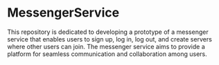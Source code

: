 # MessengerService
This repository is dedicated to developing a prototype of a messenger service that enables users to sign up, log in, log out, and create servers where other users can join. The messenger service aims to provide a platform for seamless communication and collaboration among users.
